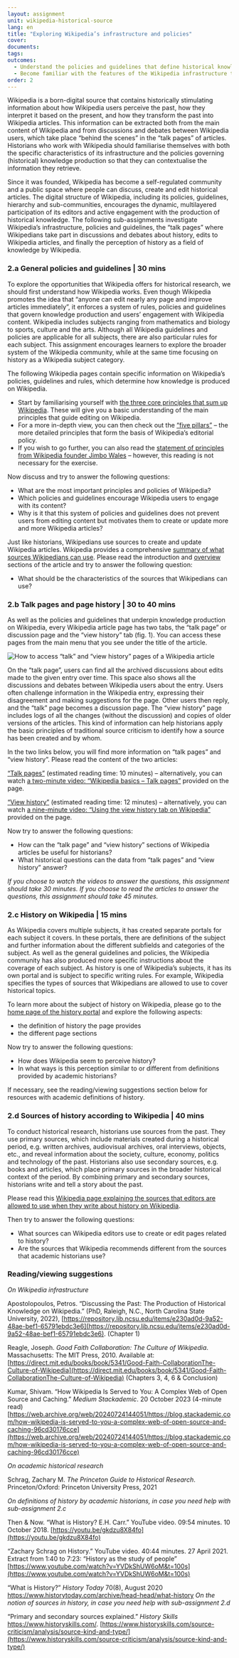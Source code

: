 ```yaml
---
layout: assignment
unit: wikipedia-historical-source 
lang: en
title: "Exploring Wikipedia’s infrastructure and policies"
cover:
documents:
tags:
outcomes:
  - Understand the policies and guidelines that define historical knowledge production in Wikipedia  
  - Become familiar with the features of the Wikipedia infrastructure that allow users to contextualise the collaborative production of historical narratives   
order: 2
---
```

Wikipedia is a born-digital source that contains historically stimulating information about how Wikipedia users perceive the past, how they interpret it based on the present, and how they transform the past into Wikipedia articles. This information can be extracted both from the main content of Wikipedia and from discussions and debates between Wikipedia users, which take place “behind the scenes” in the “talk pages” of articles. Historians who work with Wikipedia should familiarise themselves with both the specific characteristics of its infrastructure and the policies governing (historical) knowledge production so that they can contextualise the information they retrieve.  

Since it was founded, Wikipedia has become a self-regulated community and a public space where people can discuss, create and edit historical articles. The digital structure of Wikipedia, including its policies, guidelines, hierarchy and sub-communities, encourages the dynamic, multilayered participation of its editors and active engagement with the production of historical knowledge. The following sub-assignments investigate Wikipedia’s infrastructure, policies and guidelines, the “talk pages” where Wikipedians take part in discussions and debates about history, edits to Wikipedia articles, and finally the perception of history as a field of knowledge by Wikipedia.

<!-- more -->

<!-- briefing-student -->

### 2.a General policies and guidelines | 30 mins
<!-- section-contents -->

To explore the opportunities that Wikipedia offers for historical research, we should first understand how Wikipedia works. Even though Wikipedia promotes the idea that “anyone can edit nearly any page and improve articles immediately”, it enforces a system of rules, policies and guidelines that govern knowledge production and users’ engagement with Wikipedia content. Wikipedia includes subjects ranging from mathematics and biology to sports, culture and the arts. Although all Wikipedia guidelines and policies are applicable for all subjects, there are also particular rules for each subject. This assignment encourages learners to explore the broader system of the Wikipedia community, while at the same time focusing on history as a Wikipedia subject category. 

The following Wikipedia pages contain specific information on Wikipedia’s policies, guidelines and rules, which determine how knowledge is produced on Wikipedia. 

- Start by familiarising yourself with [the three core principles that sum up Wikipedia](https://en.wikipedia.org/wiki/Wikipedia:Trifecta). These will give you a basic understanding of the main principles that guide editing on Wikipedia. 
- For a more in-depth view, you can then check out the [“five pillars”](https://en.wikipedia.org/wiki/Wikipedia:Five_pillars) – the more detailed principles that form the basis of Wikipedia’s editorial policy. 
- If you wish to go further, you can also read the [statement of principles from Wikipedia founder Jimbo Wales](https://en.wikipedia.org/wiki/User:Jimbo_Wales/Statement_of_principles) – however, this reading is not necessary for the exercise.

Now discuss and try to answer the following questions: 
- What are the most important principles and policies of Wikipedia?
- Which policies and guidelines encourage Wikipedia users to engage with its content?
- Why is it that this system of policies and guidelines does not prevent users from editing content but motivates them to create or update more and more Wikipedia articles?

Just like historians, Wikipedians use sources to create and update Wikipedia articles. Wikipedia provides a comprehensive [summary of what sources Wikipedians can use](https://en.wikipedia.org/wiki/Wikipedia:Reliable_sources). Please read the introduction and [overview](https://en.wikipedia.org/wiki/Wikipedia:Reliable_sources#Overview) sections of the article and try to answer the following question:
- What should be the characteristics of the sources that Wikipedians can use?

<!-- section -->

### 2.b Talk pages and page history | 30 to 40 mins 
<!-- section-contents -->

As well as the policies and guidelines that underpin knowledge production on Wikipedia, every Wikipedia article page has two tabs, the “talk page” or discussion page and the “view history” tab (fig. 1). You can access these pages from the main menu that you see under the title of the article. 

![How to access “talk” and “view history” pages of a Wikipedia article](/assets/images/wikipedia/wp-talk-viewhistory.jpg "How to access talk and view history pages of a Wikipedia article")

On the “talk page”, users can find all the archived discussions about edits made to the given entry over time. This space also shows all the discussions and debates between Wikipedia users about the entry. Users often challenge information in the Wikipedia entry, expressing their disagreement and making suggestions for the page. Other users then reply, and the “talk” page becomes a discussion page. The “view history” page includes logs of all the changes (without the discussion) and copies of older versions of the articles. This kind of information can help historians apply the basic principles of traditional source criticism to identify how a source has been created and by whom. 

In the two links below, you will find more information on “talk pages” and “view history”. Please read the content of the two articles: 

[“Talk pages”](https://en.wikipedia.org/wiki/Help:Talk_pages) (estimated reading time: 10 minutes) – alternatively, you can watch [a two-minute video: “Wikipedia basics – Talk pages”](https://en.wikipedia.org/wiki/File:Wikipedia_basics_-_Talk_pages.ogv) provided on the page.  

[“View history”](https://en.wikipedia.org/wiki/Help:Page_history) (estimated reading time: 12 minutes) – alternatively, you can watch [a nine-minute video: “Using the view history tab on Wikipedia”](https://en.wikipedia.org/wiki/File:Using_the_view_history_tab_on_Wikipedia.webm) provided on the page. 

Now try to answer the following questions:

- How can the “talk page” and “view history” sections of Wikipedia articles be useful for historians?
- What historical questions can the data from “talk pages” and “view history” answer?

*If you choose to watch the videos to answer the questions, this assignment should take 30 minutes.*
*If you choose to read the articles to answer the questions, this assignment should take 45 minutes.* 

<!-- section -->

### 2.c History on Wikipedia | 15 mins
<!-- section-contents -->

As Wikipedia covers multiple subjects, it has created separate portals for each subject it covers. In these portals, there are definitions of the subject and further information about the different subfields and categories of the subject. As well as the general guidelines and policies, the Wikipedia community has also produced more specific instructions about the coverage of each subject. As history is one of Wikipedia’s subjects, it has its own portal and is subject to specific writing rules. For example, Wikipedia specifies the types of sources that Wikipedians are allowed to use to cover historical topics.

To learn more about the subject of history on Wikipedia, please go to the [home page of the history portal](https://en.wikipedia.org/wiki/Portal:History) and explore the following aspects: 
- the definition of history the page provides 
- the different page sections

Now try to answer the following questions:

- How does Wikipedia seem to perceive history? 
- In what ways is this perception similar to or different from definitions provided by academic historians?

If necessary, see the reading/viewing suggestions section below for resources with academic definitions of history. 

<!-- section -->

### 2.d Sources of history according to Wikipedia | 40 mins
<!-- section-contents -->

To conduct historical research, historians use sources from the past. They use primary sources, which include materials created during a historical period, e.g. written archives, audiovisual archives, oral interviews, objects, etc., and reveal information about the society, culture, economy, politics and technology of the past. Historians also use secondary sources, e.g. books and articles, which place primary sources in the broader historical context of the period. By combining primary and secondary sources, historians write and tell a story about the past.

Please read this [Wikipedia page explaining the sources that editors are allowed to use when they write about history on Wikipedia](https://en.wikipedia.org/wiki/Wikipedia:Reliable_source_examples#History).

Then try to answer the following questions:

- What sources can Wikipedia editors use to create or edit pages related to history? 
- Are the sources that Wikipedia recommends different from the sources that academic historians use?

<!-- The time is estimated as follows: 25 minutes for reading plus 15 minutes to discuss and answer the questions--> 

<!-- section -->

### Reading/viewing suggestions
<!-- section-contents --> 

*On Wikipedia infrastructure*

Apostolopoulos, Petros. “Discussing the Past: The Production of Historical Knowledge on Wikipedia.” (PhD, Raleigh, N.C., North Carolina State University, 2022), [https://repository.lib.ncsu.edu/items/e230ad0d-9a52-48ae-bef1-65791ebdc3e6](https://repository.lib.ncsu.edu/items/e230ad0d-9a52-48ae-bef1-65791ebdc3e6). (Chapter 1)

Reagle, Joseph. *Good Faith Collaboration: The Culture of Wikipedia*. Massachusetts: The MIT Press, 2010. Available at: [https://direct.mit.edu/books/book/5341/Good-Faith-CollaborationThe-Culture-of-Wikipedia](https://direct.mit.edu/books/book/5341/Good-Faith-CollaborationThe-Culture-of-Wikipedia) (Chapters 3, 4, 6 & Conclusion)

Kumar, Shivam. “How Wikipedia Is Served to You: A Complex Web of Open Source and Caching.” *Medium Stackademic*. 20 October 2023 (4-minute read)
[https://web.archive.org/web/20240724144051/https://blog.stackademic.com/how-wikipedia-is-served-to-you-a-complex-web-of-open-source-and-caching-96cd30176cce](https://web.archive.org/web/20240724144051/https://blog.stackademic.com/how-wikipedia-is-served-to-you-a-complex-web-of-open-source-and-caching-96cd30176cce)


*On academic historical research*

Schrag, Zachary M. *The Princeton Guide to Historical Research*. Princeton/Oxford: Princeton University Press, 2021

*On definitions of history by academic historians, in case you need help with sub-assignment 2.c*

Then & Now. “What is History? E.H. Carr.” YouTube video. 09:54 minutes. 10 October 2018. [https://youtu.be/gkdzu8X84fo](https://youtu.be/gkdzu8X84fo)  

“Zachary Schrag on History.” YouTube video. 40:44 minutes. 27 April 2021. Extract from 1:40 to 7:23: “History as the study of people” [https://www.youtube.com/watch?v=YVDkShUW6oM&t=100s](https://www.youtube.com/watch?v=YVDkShUW6oM&t=100s)

“What is History?” *History Today* 70(8), August 2020 https://www.historytoday.com/archive/head-head/what-history 
*On the notion of sources in history, in case you need help with sub-assignment 2.d*

“Primary and secondary sources explained.” *History Skills* https://www.historyskills.com/. [https://www.historyskills.com/source-criticism/analysis/source-kind-and-type/](https://www.historyskills.com/source-criticism/analysis/source-kind-and-type/)


<!-- briefing-teacher -->

